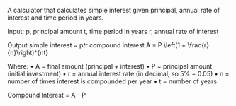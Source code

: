 A calculator that calculates simple interest given principal, annual rate of interest and time period in years.

Input:
p, principal amount t, time period in years r, annual rate of interest

Output
simple interest = p*t*r
compound interest 
A = P \left(1 + \frac{r}{n}\right)^{nt}

Where:
	•	A = final amount (principal + interest)
	•	P = principal amount (initial investment)
	•	r = annual interest rate (in decimal, so 5% = 0.05)
	•	n = number of times interest is compounded per year
	•	t = number of years


Compound Interest = A - P

